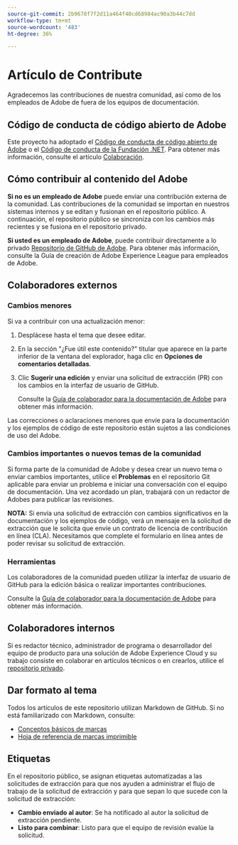 ```yaml
---
source-git-commit: 2b9678f7f2d11a464f40cd68984ac90a3b44c7dd
workflow-type: tm+mt
source-wordcount: '483'
ht-degree: 36%

---
```

# Artículo de Contribute

Agradecemos las contribuciones de nuestra comunidad, así como de los empleados de Adobe de fuera de los equipos de documentación.

## Código de conducta de código abierto de Adobe

Este proyecto ha adoptado el [Código de conducta de código abierto de Adobe](code-of-conduct.md) o el [Código de conducta de la Fundación .NET](https://dotnetfoundation.org/code-of-conduct). Para obtener más información, consulte el artículo [Colaboración](contributing.md).

## Cómo contribuir al contenido del Adobe

**Si no es un empleado de Adobe** puede enviar una contribución externa de la comunidad. Las contribuciones de la comunidad se importan en nuestros sistemas internos y se editan y fusionan en el repositorio público. A continuación, el repositorio público se sincroniza con los cambios más recientes y se fusiona en el repositorio privado.

**Si usted es un empleado de Adobe**, puede contribuir directamente a lo privado [Repositorio de GitHub de Adobe](https://git.corp.adobe.com/AdobeDocs/). Para obtener más información, consulte la Guía de creación de Adobe Experience League para empleados de Adobe.

## Colaboradores externos

### Cambios menores

Si va a contribuir con una actualización menor:

1. Desplácese hasta el tema que desee editar.
1. En la sección &quot;¿Fue útil este contenido?&quot; titular que aparece en la parte inferior de la ventana del explorador, haga clic en **Opciones de comentarios detalladas**.
1. Clic **Sugerir una edición** y enviar una solicitud de extracción (PR) con los cambios en la interfaz de usuario de GitHub.

   Consulte la [Guía de colaborador para la documentación de Adobe](https://experienceleague.adobe.com/docs/contributor/contributor-guide/introduction.html?lang=es) para obtener más información.

Las correcciones o aclaraciones menores que envíe para la documentación y los ejemplos de código de este repositorio están sujetos a las condiciones de uso del Adobe.

### Cambios importantes o nuevos temas de la comunidad

Si forma parte de la comunidad de Adobe y desea crear un nuevo tema o enviar cambios importantes, utilice el **Problemas** en el repositorio Git aplicable para enviar un problema e iniciar una conversación con el equipo de documentación. Una vez acordado un plan, trabajará con un redactor de Adobes para publicar las revisiones.

**NOTA:** Si envía una solicitud de extracción con cambios significativos en la documentación y los ejemplos de código, verá un mensaje en la solicitud de extracción que le solicita que envíe un contrato de licencia de contribución en línea (CLA). Necesitamos que complete el formulario en línea antes de poder revisar su solicitud de extracción.

### Herramientas

Los colaboradores de la comunidad pueden utilizar la interfaz de usuario de GitHub para la edición básica o realizar importantes contribuciones.

Consulte la [Guía de colaborador para la documentación de Adobe](https://experienceleague.adobe.com/docs/contributor/contributor-guide/introduction.html?lang=es) para obtener más información.

## Colaboradores internos

Si es redactor técnico, administrador de programa o desarrollador del equipo de producto para una solución de Adobe Experience Cloud y su trabajo consiste en colaborar en artículos técnicos o en crearlos, utilice el [repositorio privado](https://git.corp.adobe.com/AdobeDocs).

## Dar formato al tema

Todos los artículos de este repositorio utilizan Markdown de GitHub. Si no está familiarizado con Markdown, consulte:

* [Conceptos básicos de marcas](https://help.github.com/articles/getting-started-with-writing-and-formatting-on-github/)
* [Hoja de referencia de marcas imprimible](https://guides.github.com/pdfs/markdown-cheatsheet-online.pdf)

## Etiquetas

En el repositorio público, se asignan etiquetas automatizadas a las solicitudes de extracción para que nos ayuden a administrar el flujo de trabajo de la solicitud de extracción y para que sepan lo que sucede con la solicitud de extracción:

* **Cambio enviado al autor**: Se ha notificado al autor la solicitud de extracción pendiente.
* **Listo para combinar**: Listo para que el equipo de revisión evalúe la solicitud.
